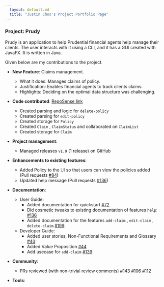 ```yaml
---
  layout: default.md
  title: "Justin Choo's Project Portfolio Page"
---
```


### Project: Prudy

Prudy is an application to help Prudential financial agents help manage their clients. The user interacts with it using a CLI, and it has a GUI created with JavaFX. It is written in Java.

Given below are my contributions to the project.

* **New Feature**: Claims management.
  * What it does: Manages claims of policy.
  * Justification: Enables financial agents to track clients claims.
  * Highlights: Deciding on the optimal data structure was challenging.


* **Code contributed**: [RepoSense link](https://nus-cs2103-ay2425s1.github.io/tp-dashboard/?search=Justincjr&sort=groupTitle&sortWithin=title&timeframe=commit&mergegroup=&groupSelect=groupByAuthors&breakdown=true&checkedFileTypes=docs~functional-code~test-code~other&since=2024-09-20)
  * Created parsing and logic for `delete-policy`
  * Created parsing for `edit-policy`
  * Created storage for `Policy`
  * Created `Claim` , `ClaimStatus` and collaborated on `ClaimList`
  * Created storage for `Claim`

* **Project management**:
  * Managed releases `v1.0` (1 release) on GitHub

* **Enhancements to existing features**:
  * Added Policy to the UI so that users can view the policies added (Pull requests [\#84](https://github.com/AY2425S1-CS2103T-T14-1/tp/pull/84))
  * Updated help message (Pull requests [\#136](https://github.com/AY2425S1-CS2103T-T14-1/tp/pull/136))

* **Documentation**:
  * User Guide:
    * Added documentation for quickstart [\#72](https://github.com/AY2425S1-CS2103T-T14-1/tp/pull/72)
    * Did cosmetic tweaks to existing documentation of features `help`: [\#136](https://github.com/AY2425S1-CS2103T-T14-1/tp/pull/136)
    * Added documentation for the features `add-claim` , `edit-claim` , `delete-claim`  [\#199](https://github.com/AY2425S1-CS2103T-T14-1/tp/pull/199)
  * Developer Guide:
    * Added user stories, Non-Functional Requirements and Glossary [\#40](https://github.com/AY2425S1-CS2103T-T14-1/tp/pull/40)
    * Added Value Proposition [\#44](https://github.com/AY2425S1-CS2103T-T14-1/tp/pull/44)
    * Add usecase for `add-claim` [\#139](https://github.com/AY2425S1-CS2103T-T14-1/tp/pull/139)

* **Community**:
  * PRs reviewed (with non-trivial review comments) [\#143](https://github.com/AY2425S1-CS2103T-T14-1/tp/pull/143) 
  [\#106](https://github.com/AY2425S1-CS2103T-T14-1/tp/pull/106) [\#112](https://github.com/AY2425S1-CS2103T-T14-1/tp/pull/112)

* **Tools**:
